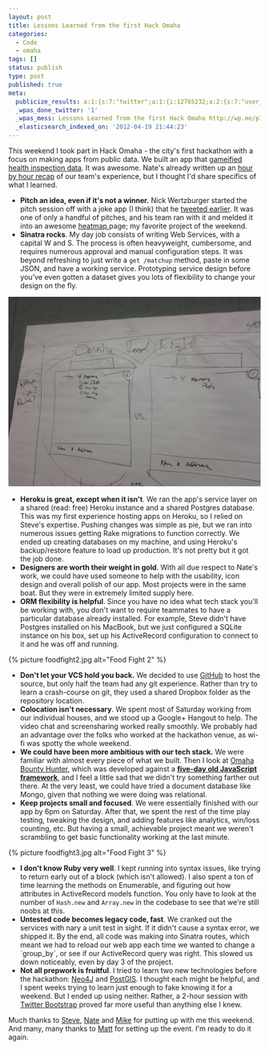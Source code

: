 ```yaml
---
layout: post
title: Lessons Learned from the first Hack Omaha
categories:
  - Code
  - omaha
tags: []
status: publish
type: post
published: true
meta:
  publicize_results: a:1:{s:7:"twitter";a:1:{i:12765232;a:2:{s:7:"user_id";s:11:"mattdsteele";s:7:"post_id";s:18:"193092719952936960";}}}
  _wpas_done_twitter: '1'
  _wpas_mess: Lessons Learned from the first Hack Omaha http://wp.me/p7gnP-2k
  _elasticsearch_indexed_on: '2012-04-19 21:44:23'
---
```


This weekend I took part in Hack Omaha - the city's first hackathon with a focus on making apps from public data. We built an app that <a href="http://www.omahafoodfight.org/">gameified health inspection data</a>. It was awesome. Nate's already written up an <a href="http://fullycroisened.com/omaha-food-fight-hackomaha-app/">hour by hour recap</a> of our team's experience, but I thought I'd share specifics of what I learned.

<ul>
	<li><strong>Pitch an idea, even if it's not a winner.</strong> Nick Wertzburger started the pitch session off with a joke app (I think) that he <a href="https://twitter.com/#!/rannick/status/187954462441218048">tweeted earlier</a>. It was one of only a handful of pitches, and his team ran with it and melded it into an awesome <a href="http://www.safeomaha.org/">heatmap </a>page; my favorite project of the weekend.</li>
	<li><strong>Sinatra rocks</strong>. My day job consists of writing Web Services, with a capital W and S. The process is often heavyweight, cumbersome, and requires numerous approval and manual configuration steps. It was beyond refreshing to just write a <code>get /matchup</code> method, paste in some JSON, and have a working service. Prototyping service design before you've even gotten a dataset gives you lots of flexibility to change your design on the fly.</li>
</ul>

![Food Fight 1](../images/foodfight1.jpg)

<ul>
	<li><strong>Heroku is great, except when it isn't</strong>. We ran the app's service layer on a shared (read: free) Heroku instance and a shared Postgres database. This was my first experience hosting apps on Heroku, so I relied on Steve's expertise. Pushing changes was simple as pie, but we ran into numerous issues getting Rake migrations to function correctly. We ended up creating databases on my machine, and using Heroku's backup/restore feature to load up production. It's not pretty but it got the job done.</li>
	<li><strong>Designers are worth their weight in gold</strong>. With all due respect to Nate's work, we could have used someone to help with the usability, icon design and overall polish of our app. Most projects were in the same boat. But they were in extremely limited supply here.</li>
	<li><strong>ORM flexibility is helpful</strong>. Since you have no idea what tech stack you'll be working with, you don't want to require teammates to have a particular database already installed. For example, Steve didn't have Postgres installed on his MacBook, but we just configured a SQLite instance on his box, set up his ActiveRecord configuration to connect to it and he was off and running.</li>
</ul>
{% picture foodfight2.jpg alt="Food Fight 2" %}
<ul>
	<li><strong>Don't let your VCS hold you back.</strong> We decided to use <a href="https://github.com/organizations/HackOmahaFoodInspectors/">GitHub</a> to host the source, but only half the team had any git experience. Rather than try to learn a crash-course on git, they used a shared Dropbox folder as the repository location.</li>
	<li><strong>Colocation isn't necessary</strong>. We spent most of Saturday working from our individual houses, and we stood up a Google+ Hangout to help. The video chat and screensharing worked really smoothly. We probably had an advantage over the folks who worked at the hackathon venue, as wi-fi was spotty the whole weekend.</li>
	<li><strong>We could have been more ambitious with our tech stack.</strong> We were familiar with almost every piece of what we built. Then I look at <a href="http://www.omahabountyhunter.com/">Omaha Bounty Hunter</a>, which was developed against a <strong><a href="http://www.meteor.com/">five-day old JavaScript framework</a></strong>, and I feel a little sad that we didn't try something farther out there. At the very least, we could have tried a document database like Mongo, given that nothing we were doing was relational.</li>
	<li><strong>Keep projects small and focused</strong>. We were essentially finished with our app by 6pm on Saturday. After that, we spent the rest of the time play testing, tweaking the design, and adding features like analytics, win/loss counting, etc. But having a small, achievable project meant we weren't scrambling to get basic functionality working at the last minute.</li>
</ul>
{% picture foodfight3.jpg alt="Food Fight 3" %}

  <ul>
  	<li><strong>I don't know Ruby very well</strong>. I kept running into syntax issues, like trying to return early out of a block (which isn't allowed). I also spent a ton of time learning the methods on Enumerable, and figuring out how attributes in ActiveRecord models function. You only have to look at the number of <code>Hash.new</code> and <code>Array.new</code> in the codebase to see that we're still noobs at this.</li>
  	<li><strong>Untested code becomes legacy code, fast</strong>. We cranked out the services with nary a unit test in sight. If it didn't cause a syntax error, we shipped it. By the end, all code was making into Sinatra routes, which meant we had to reload our web app each time we wanted to change a `group_by`, or see if our ActiveRecord query was right. This slowed us down noticeably, even by day 3 of the project.</li>
  	<li><strong>Not all prepwork is fruitful</strong>. I tried to learn two new technologies before the hackathon: <a href="http://neo4j.org/">Neo4J</a> and <a href="http://www.postgis.org/">PostGIS</a>. I thought each might be helpful, and I spent weeks trying to learn just enough to fake knowing it for a weekend. But I ended up using neither. Rather, a 2-hour session with <a href="http://twitter.github.com/bootstrap/">Twitter Bootstrap</a> proved far more useful than anything else I knew.</li>
  </ul>
  Much thanks to <a href="https://twitter.com/#!/steven_a_s">Steve</a>, <a href="https://twitter.com/#!/fullycroisened">Nate</a> and <a href="https://twitter.com/#!/mikeask">Mike</a> for putting up with me this weekend. And many, many thanks to <a href="https://twitter.com/mattwynn">Matt</a> for setting up the event. I'm ready to do it again.
